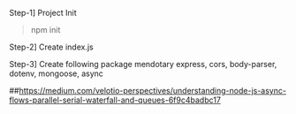 Step-1] Project Init
> npm init

Step-2] Create index.js

Step-3] Create following package mendotary
express, cors, body-parser, dotenv, mongoose, async

##https://medium.com/velotio-perspectives/understanding-node-js-async-flows-parallel-serial-waterfall-and-queues-6f9c4badbc17